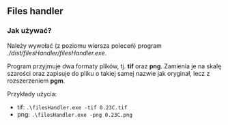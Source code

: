 ## Files handler

### Jak używać?
Należy wywołać (z poziomu wiersza poleceń) program *./dist/filesHandler/filesHandler.exe*.

Program przyjmuje dwa formaty plików, tj. **tif** oraz **png**. Zamienia je na skalę szarości oraz zapisuje do pliku o takiej samej nazwie jak oryginał, lecz z rozszerzeniem **pgm**.

Przykłady użycia:
- tif:
`.\filesHandler.exe -tif 0.23C.tif` 
- png:
`.\filesHandler.exe -png 0.23C.png` 